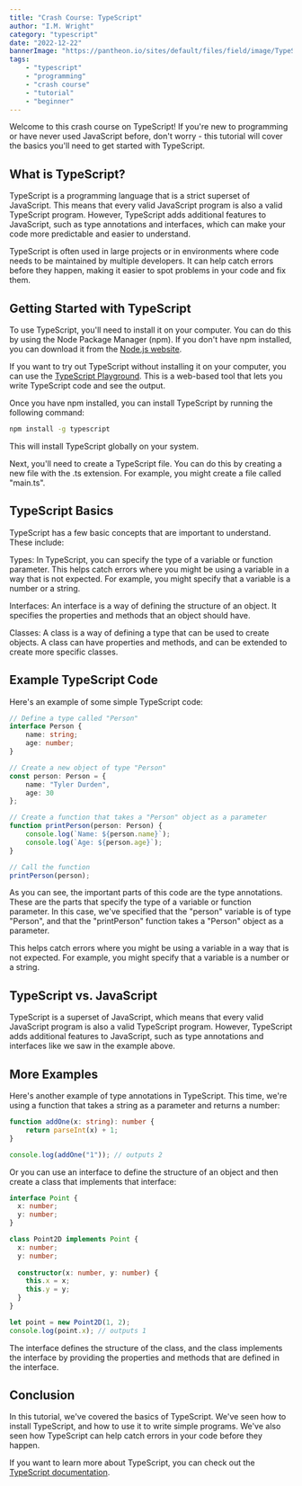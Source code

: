 ```yaml
---
title: "Crash Course: TypeScript"
author: "I.M. Wright"
category: "typescript"
date: "2022-12-22"
bannerImage: "https://pantheon.io/sites/default/files/field/image/TypeScriptImage.jpeg"
tags:
    - "typescript"
    - "programming"
    - "crash course"
    - "tutorial"
    - "beginner"
---
```


Welcome to this crash course on TypeScript! If you're new to programming or have never used JavaScript before, don't worry - this tutorial will cover the basics you'll need to get started with TypeScript.

## What is TypeScript?

TypeScript is a programming language that is a strict superset of JavaScript. This means that every valid JavaScript program is also a valid TypeScript program. However, TypeScript adds additional features to JavaScript, such as type annotations and interfaces, which can make your code more predictable and easier to understand.

TypeScript is often used in large projects or in environments where code needs to be maintained by multiple developers. It can help catch errors before they happen, making it easier to spot problems in your code and fix them.

## Getting Started with TypeScript

To use TypeScript, you'll need to install it on your computer. You can do this by using the Node Package Manager (npm). If you don't have npm installed, you can download it from the [Node.js website](https://nodejs.org/en/).

If you want to try out TypeScript without installing it on your computer, you can use the [TypeScript Playground](https://www.typescriptlang.org/play). This is a web-based tool that lets you write TypeScript code and see the output.

Once you have npm installed, you can install TypeScript by running the following command:

```bash
npm install -g typescript
```

This will install TypeScript globally on your system.

Next, you'll need to create a TypeScript file. You can do this by creating a new file with the .ts extension. For example, you might create a file called "main.ts".

## TypeScript Basics

TypeScript has a few basic concepts that are important to understand. These include:

Types: In TypeScript, you can specify the type of a variable or function parameter. This helps catch errors where you might be using a variable in a way that is not expected. For example, you might specify that a variable is a number or a string.

Interfaces: An interface is a way of defining the structure of an object. It specifies the properties and methods that an object should have.

Classes: A class is a way of defining a type that can be used to create objects. A class can have properties and methods, and can be extended to create more specific classes.

## Example TypeScript Code

Here's an example of some simple TypeScript code:

```typescript
// Define a type called "Person"
interface Person {
    name: string;
    age: number;
}

// Create a new object of type "Person"
const person: Person = {
    name: "Tyler Durden",
    age: 30
};

// Create a function that takes a "Person" object as a parameter
function printPerson(person: Person) {
    console.log(`Name: ${person.name}`);
    console.log(`Age: ${person.age}`);
}

// Call the function
printPerson(person);
```

As you can see, the important parts of this code are the type annotations. These are the parts that specify the type of a variable or function parameter. In this case, we've specified that the "person" variable is of type "Person", and that the "printPerson" function takes a "Person" object as a parameter.

This helps catch errors where you might be using a variable in a way that is not expected. For example, you might specify that a variable is a number or a string.

## TypeScript vs. JavaScript

TypeScript is a superset of JavaScript, which means that every valid JavaScript program is also a valid TypeScript program. However, TypeScript adds additional features to JavaScript, such as type annotations and interfaces like we saw in the example above.

## More Examples

Here's another example of type annotations in TypeScript. This time, we're using a function that takes a string as a parameter and returns a number:

```typescript
function addOne(x: string): number {
    return parseInt(x) + 1;
}

console.log(addOne("1")); // outputs 2
```

Or you can use an interface to define the structure of an object and then create a class that implements that interface:

```typescript
interface Point {
  x: number;
  y: number;
}

class Point2D implements Point {
  x: number;
  y: number;
  
  constructor(x: number, y: number) {
    this.x = x;
    this.y = y;
  }
}

let point = new Point2D(1, 2);
console.log(point.x); // outputs 1
```

The interface defines the structure of the class, and the class implements the interface by providing the properties and methods that are defined in the interface.

## Conclusion

In this tutorial, we've covered the basics of TypeScript. We've seen how to install TypeScript, and how to use it to write simple programs. We've also seen how TypeScript can help catch errors in your code before they happen.

If you want to learn more about TypeScript, you can check out the [TypeScript documentation](https://www.typescriptlang.org/docs/).
